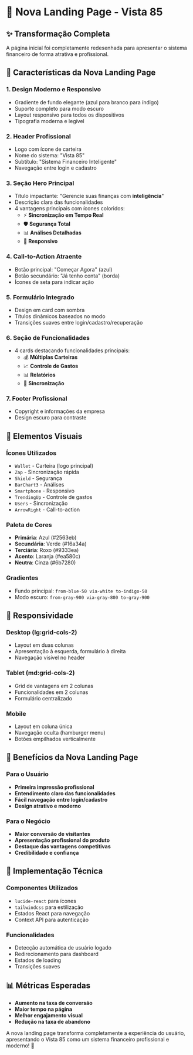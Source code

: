 # 🎨 Nova Landing Page - Vista 85

## ✨ Transformação Completa

A página inicial foi completamente redesenhada para apresentar o sistema financeiro de forma atrativa e profissional.

## 🎯 Características da Nova Landing Page

### 1. **Design Moderno e Responsivo**
- Gradiente de fundo elegante (azul para branco para índigo)
- Suporte completo para modo escuro
- Layout responsivo para todos os dispositivos
- Tipografia moderna e legível

### 2. **Header Profissional**
- Logo com ícone de carteira
- Nome do sistema: "Vista 85"
- Subtítulo: "Sistema Financeiro Inteligente"
- Navegação entre login e cadastro

### 3. **Seção Hero Principal**
- Título impactante: "Gerencie suas finanças com **inteligência**"
- Descrição clara das funcionalidades
- 4 vantagens principais com ícones coloridos:
  - ⚡ **Sincronização em Tempo Real**
  - 🛡️ **Segurança Total**
  - 📊 **Análises Detalhadas**
  - 📱 **Responsivo**

### 4. **Call-to-Action Atraente**
- Botão principal: "Começar Agora" (azul)
- Botão secundário: "Já tenho conta" (borda)
- Ícones de seta para indicar ação

### 5. **Formulário Integrado**
- Design em card com sombra
- Títulos dinâmicos baseados no modo
- Transições suaves entre login/cadastro/recuperação

### 6. **Seção de Funcionalidades**
- 4 cards destacando funcionalidades principais:
  - 💰 **Múltiplas Carteiras**
  - 📈 **Controle de Gastos**
  - 📊 **Relatórios**
  - 🔄 **Sincronização**

### 7. **Footer Profissional**
- Copyright e informações da empresa
- Design escuro para contraste

## 🎨 Elementos Visuais

### **Ícones Utilizados**
- `Wallet` - Carteira (logo principal)
- `Zap` - Sincronização rápida
- `Shield` - Segurança
- `BarChart3` - Análises
- `Smartphone` - Responsivo
- `TrendingUp` - Controle de gastos
- `Users` - Sincronização
- `ArrowRight` - Call-to-action

### **Paleta de Cores**
- **Primária**: Azul (#2563eb)
- **Secundária**: Verde (#16a34a)
- **Terciária**: Roxo (#9333ea)
- **Acento**: Laranja (#ea580c)
- **Neutra**: Cinza (#6b7280)

### **Gradientes**
- Fundo principal: `from-blue-50 via-white to-indigo-50`
- Modo escuro: `from-gray-900 via-gray-800 to-gray-900`

## 📱 Responsividade

### **Desktop (lg:grid-cols-2)**
- Layout em duas colunas
- Apresentação à esquerda, formulário à direita
- Navegação visível no header

### **Tablet (md:grid-cols-2)**
- Grid de vantagens em 2 colunas
- Funcionalidades em 2 colunas
- Formulário centralizado

### **Mobile**
- Layout em coluna única
- Navegação oculta (hamburger menu)
- Botões empilhados verticalmente

## 🚀 Benefícios da Nova Landing Page

### **Para o Usuário**
- **Primeira impressão profissional**
- **Entendimento claro das funcionalidades**
- **Fácil navegação entre login/cadastro**
- **Design atrativo e moderno**

### **Para o Negócio**
- **Maior conversão de visitantes**
- **Apresentação profissional do produto**
- **Destaque das vantagens competitivas**
- **Credibilidade e confiança**

## 🔧 Implementação Técnica

### **Componentes Utilizados**
- `lucide-react` para ícones
- `tailwindcss` para estilização
- Estados React para navegação
- Context API para autenticação

### **Funcionalidades**
- Detecção automática de usuário logado
- Redirecionamento para dashboard
- Estados de loading
- Transições suaves

## 📊 Métricas Esperadas

- **Aumento na taxa de conversão**
- **Maior tempo na página**
- **Melhor engajamento visual**
- **Redução na taxa de abandono**

A nova landing page transforma completamente a experiência do usuário, apresentando o Vista 85 como um sistema financeiro profissional e moderno! 🎉 